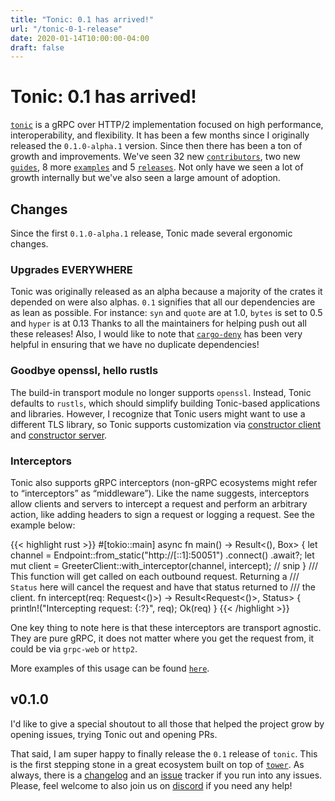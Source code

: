 ```yaml
---
title: "Tonic: 0.1 has arrived!"
url: "/tonic-0-1-release"
date: 2020-01-14T10:00:00-04:00
draft: false
---
```


# Tonic: 0.1 has arrived!

[`tonic`] is a gRPC over HTTP/2 implementation focused on high performance, 
interoperability, and flexibility. 
It has been a few months since I originally released the `0.1.0-alpha.1` version. Since then there has been a ton of growth and improvements. We've seen 32 new [`contributors`], two new 
[`guides`], 8 more [`examples`] and 5  [`releases`]. Not only have we seen a lot of growth internally but we've also seen a large amount of adoption. 

[`contributors`]: https://github.com/hyperium/tonic/graphs/contributors
[`guides`]: https://github.com/hyperium/tonic/blob/master/examples
[`examples`]: https://github.com/hyperium/tonic/tree/master/examples/src
[`releases`]: https://github.com/hyperium/tonic/releases
[`tonic`]: https://github.com/hyperium/tonic

## Changes

Since the first `0.1.0-alpha.1` release, Tonic made several ergonomic changes.

### Upgrades EVERYWHERE

Tonic was originally released as an alpha because a majority of the crates it depended on were also alphas. `0.1` signifies that all our dependencies are as lean
as possible.
For instance: `syn` and `quote` are at 1.0,  `bytes`  is set to 0.5 and `hyper` is at 0.13
Thanks to all the maintainers for helping push out all these releases! Also, I would like to note that [`cargo-deny`] has been very helpful in ensuring that we have no duplicate
dependencies!

[`cargo-deny`]: https://github.com/EmbarkStudios/cargo-deny

### Goodbye openssl, hello rustls

The build-in transport module no longer supports `openssl`. Instead, Tonic defaults to `rustls`, which should simplify building Tonic-based applications and libraries. However, I recognize that Tonic users might want to use a different TLS library, so Tonic supports customization via [constructor client] and [constructor server].

[constructor server]: https://docs.rs/tonic/0.1.0/tonic/transport/server/struct.Router.html#method.serve_with_incoming 
[constructor client]: https://docs.rs/tonic/0.1.0/tonic/transport/struct.Endpoint.html#method.connect_with_connector 

### Interceptors

Tonic also supports gRPC interceptors (non-gRPC ecosystems might refer to “interceptors” as “middleware”). Like the name suggests, interceptors allow clients and servers to intercept a request and perform an arbitrary action, like adding headers to sign a request or logging a request. See the example below:

{{< highlight rust >}}
#[tokio::main]
async fn main() -> Result<(), Box<dyn std::error::Error>> {
    let channel = Endpoint::from_static("http://[::1]:50051")
        .connect()
        .await?;
    let mut client = GreeterClient::with_interceptor(channel, intercept);
   // snip
}
/// This function will get called on each outbound request. Returning a
/// `Status` here will cancel the request and have that status returned to
/// the client.
fn intercept(req: Request<()>) -> Result<Request<()>, Status> {
    println!("Intercepting request: {:?}", req);
    Ok(req)
}
{{< /highlight >}}

One key thing to note here is that these interceptors are transport agnostic. They are pure gRPC, it does
not matter where you get the request from, it could be via `grpc-web` or `http2`.

More examples of this usage can be found [`here`].

[`here`]: https://github.com/hyperium/tonic/tree/master/examples/src/interceptor 

## v0.1.0

I'd like to give a special shoutout to all those that helped the project grow by opening issues, trying
Tonic out and opening PRs.   

That said, I am super happy to finally release the `0.1` release of `tonic`. This is the first stepping
stone in a great ecosystem built on top of [`tower`]. As always, there is a  [changelog] and
an [issue] tracker if you run into any issues. Please, feel welcome to also join us on [discord]
if you need any help! 

[`tower`]: https://github.com/tower-rs/tower
[changelog]: https://github.com/hyperium/tonic/blob/master/CHANGELOG.md
[issue]: https://github.com/hyperium/tonic/issues
[discord]: https://discord.gg/tokio
